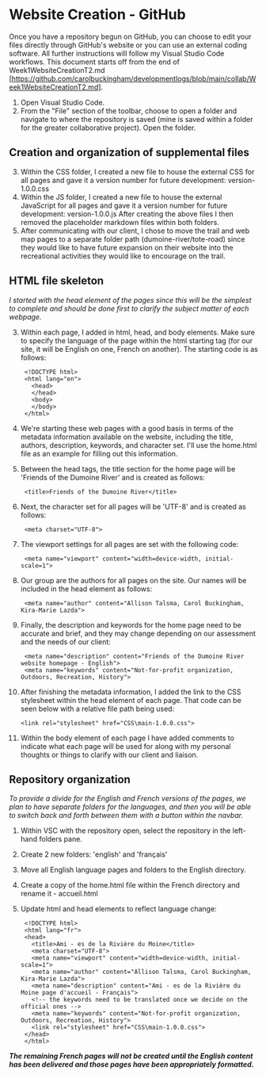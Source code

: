 # Website Creation - GitHub
Once you have a repository begun on GitHub, you can choose to edit your files directly through GitHub's website or you can use an external coding software. All further instructions will follow my Visual Studio Code workflows. This document starts off from the end of Week1WebsiteCreationT2.md [https://github.com/carolbuckingham/developmentlogs/blob/main/collab/Week1WebsiteCreationT2.md].

1. Open Visual Studio Code. 
2. From the "File" section of the toolbar, choose to open a folder and navigate to where the repository is saved (mine is saved within a folder for the greater collaborative project). Open the folder.

## Creation and organization of supplemental files
3. Within the CSS folder, I created a new file to house the external CSS for all pages and gave it a version number for future development: version-1.0.0.css
4. Within the JS folder, I created a new file to house the external JavaScript for all pages and gave it a version number for future development: version-1.0.0.js
After creating the above files I then removed the placeholder markdown files within both folders.
5. After communicating with our client, I chose to move the trail and web map pages to a separate folder path (dumoine-river/tote-road) since they would like to have future expansion on their website into the recreational activities they would like to encourage on the trail.

## HTML file skeleton
*I started with the head element of the pages since this will be the simplest to complete and should be done first to clarify the subject matter of each webpage.*

3. Within each page, I added in html, head, and body elements. Make sure to specify the language of the page within the html starting tag (for our site, it will be English on one, French on another). The starting code is as follows:

        <!DOCTYPE html>
        <html lang="en">
          <head>
          </head>
          <body>
          </body>
        </html>

4. We're starting these web pages with a good basis in terms of the metadata information available on the website, including the title, authors, description, keywords, and character set. I'll use the home.html file as an example for filling out this information.
5. Between the head tags, the title section for the home page will be 'Friends of the Dumoine River' and is created as follows:

        <title>Friends of the Dumoine River</title>
        
6. Next, the character set for all pages will be 'UTF-8' and is created as follows:

        <meta charset="UTF-8">

7. The viewport settings for all pages are set with the following code:

        <meta name="viewport" content="width=device-width, initial-scale=1">
        
8. Our group are the authors for all pages on the site. Our names will be included in the head element as follows:

        <meta name="author" content="Allison Talsma, Carol Buckingham, Kira-Marie Lazda">
        
9. Finally, the description and keywords for the home page need to be accurate and brief, and they may change depending on our assessment and the needs of our client:

        <meta name="description" content="Friends of the Dumoine River website homepage - English">
        <meta name="keywords" content="Not-for-profit organization, Outdoors, Recreation, History">

10. After finishing the metadata information, I added the link to the CSS stylesheet within the head element of each page. That code can be seen below with a relative file path being used:

        <link rel="stylesheet" href="CSS\main-1.0.0.css">

11. Within the body element of each page I have added comments to indicate what each page will be used for along with my personal thoughts or things to clarify with our client and liaison.

## Repository organization
*To provide a divide for the English and French versions of the pages, we plan to have separate folders for the languages, and then you will be able to switch back and forth between them with a button within the navbar.*

1. Within VSC with the repository open, select the repository in the left-hand folders pane.
2. Create 2 new folders: 'english' and 'français'
3. Move all English language pages and folders to the English directory.
4. Create a copy of the home.html file within the French directory and rename it - accueil.html
5. Update html and head elements to reflect language change:
        
        <!DOCTYPE html>
        <html lang="fr">
        <head>
          <title>Ami - es de la Rivière du Moine</title>
          <meta charset="UTF-8">
          <meta name="viewport" content="width=device-width, initial-scale=1">
          <meta name="author" content="Allison Talsma, Carol Buckingham, Kira-Marie Lazda">
          <meta name="description" content="Ami - es de la Rivière du Moine page d'accueil - Français">
          <!-- the keywords need to be translated once we decide on the official ones -->
          <meta name="keywords" content="Not-for-profit organization, Outdoors, Recreation, History">
          <link rel="stylesheet" href="CSS\main-1.0.0.css">
        </head>
        </html>

***The remaining French pages will not be created until the English content has been delivered and those pages have been appropriately formatted.***
